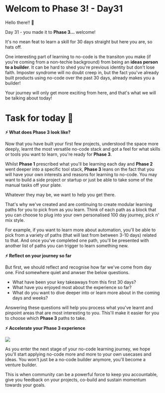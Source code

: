# Welcom to Phase 3! - Day31


Hello there!! 👋

Day 31 - you made it to **Phase 3...** welcome!

It's no mean feat to learn a skill for 30 days straight but here you are, so hats off.

One interesting part of learning to no-code is the transiton you make (if you're coming from a non-techie background) from being an **ideas person to a builder**. It can be hard to shed you're previous identity but don't lose faith. Imposter syndrome will no doubt creep in, but the fact you've already built products using no-code over the past 30 days, already makes you a builder!


Your journey will only get more exciting from here, and that's what we will be talking about today!

# Task for today 🚀


**⚡ What does Phase 3 look like?**

Now that you have built your first few projects, understood the space more deeply, learnt the most versatile no-code stack and got a feel for what skills or tools you want to learn, you're ready for **Phase 3**.

Whilst **Phase 1** prescribed what you'll be learning each day and **Phase 2** went deeper into a specific tool stack, **Phase 3** leans on the fact that you will have your own interests and reasons for learning to no-code. You may want to build a side project or startup or just be able to take some of the manual tasks off your plate.

Whatever they may be, we want to help you get there.

That's why we've created and are continuing to create modular learning paths for you to pick from as you learn. Think of each path as a block that you can choose to plug into your own personalised 100 day journey, pick n' mix style.

For example, if you want to learn more about automation, you'll be able to pick from a variety of paths (that will last from between 3-10 days) related to that. And once you've completed one path, you'll be presented with another list of paths you can trigger to learn something new.

**⚡ Reflect on your journey so far**

But first, we should reflect and recognise how far we've come from day one. Find somewhere quiet and anwser the below questions. 

- What have been your key takeaways from this first 30 days?
- What have you enjoyed most about the experience so far?
- What do you want to dive deeper into or learn more about in the coming days and weeks?

Answering these questions will help you process what you've learnt and pinpoint areas that are most interesting to you. This'll make it easier for you to choose which **Phase 3** paths to take.  


**⚡  Accelerate your Phase 3 experience**

![](https://ci4.googleusercontent.com/proxy/Fz9PlNn_mKBR2wSviBvsfjEcW0ezWL5nCNyH9XJmvAxpDcgAM2et4Tn3PYkQFonwya2YVkj6tBmAtNF5Hdl72tDNBBO1w9C0ov1I8iavoP7jE5mDZC0VafkWgIH2JsqO8vm2kuhkXXA35yYjnFk=s0-d-e1-ft#https://bucket.mlcdn.com/a/2070/2070180/images/90bc29993f3ab440d616bfa7c6b021a23dba0560.png)

As you enter the next stage of your no-code learning journey, we hope you'll start applying no-code more and more to your own usecases and ideas. You won't just be a no-code builder anymore, you'll become a venture builder. 

This is when community can be a powerful force to keep you accountable, give you feedback on your projects, co-build and sustain momentum towards your goals. 


